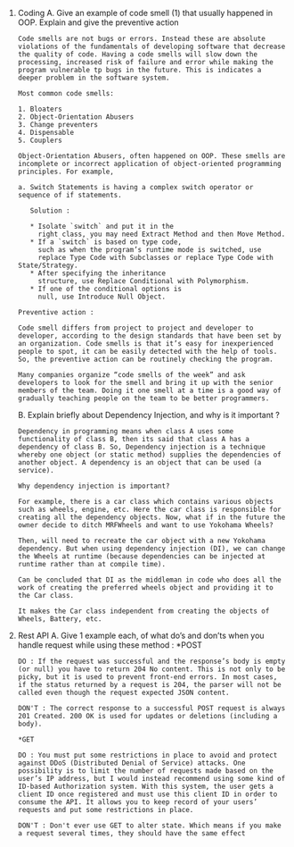 1. Coding 
    A. Give an example of code smell (1) that usually happened in   
       OOP. Explain and give the preventive action

       Code smells are not bugs or errors. Instead these are absolute violations of the fundamentals of developing software that decrease the quality of code. Having a code smells will slow down the processing, increased risk of failure and error while making the program vulnerable tp bugs in the future. This is indicates a deeper problem in the software system.

       Most common code smells:

       1. Bloaters
       2. Object-Orientation Abusers
       3. Change preventers
       4. Dispensable
       5. Couplers

       Object-Orientation Abusers, often happened on OOP. These smells are incomplete or incorrect application of object-oriented programming principles. For example, 
       
       a. Switch Statements is having a complex switch operator or sequence of if statements.
          
          Solution :

          * Isolate `switch` and put it in the  
            right class, you may need Extract Method and then Move Method.
          * If a `switch` is based on type code, 
            such as when the program’s runtime mode is switched, use    
            replace Type Code with Subclasses or replace Type Code with State/Strategy.
          * After specifying the inheritance   
            structure, use Replace Conditional with Polymorphism.
          * If one of the conditional options is 
            null, use Introduce Null Object.

       Preventive action : 
       
       Code smell differs from project to project and developer to developer, according to the design standards that have been set by an organization. Code smells is that it’s easy for inexperienced people to spot, it can be easily detected with the help of tools. So, the preventive action can be routinely checking the program.
        
       Many companies organize “code smells of the week” and ask developers to look for the smell and bring it up with the senior members of the team. Doing it one smell at a time is a good way of gradually teaching people on the team to be better programmers. 

    B. Explain briefly about Dependency Injection, and why is it 
       important ?

       Dependency in programming means when class A uses some functionality of class B, then its said that class A has a dependency of class B. So, Dependency injection is a technique whereby one object (or static method) supplies the dependencies of another object. A dependency is an object that can be used (a service).

       Why dependency injection is important?

       For example, there is a car class which contains various objects such as wheels, engine, etc. Here the car class is responsible for creating all the dependency objects. Now, what if in the future the owner decide to ditch MRFWheels and want to use Yokohama Wheels?

       Then, will need to recreate the car object with a new Yokohama dependency. But when using dependency injection (DI), we can change the Wheels at runtime (because dependencies can be injected at runtime rather than at compile time).

       Can be concluded that DI as the middleman in code who does all the work of creating the preferred wheels object and providing it to the Car class.

       It makes the Car class independent from creating the objects of Wheels, Battery, etc.

2. Rest API
    A. Give 1 example each, of what do’s and don’ts when you handle request while
       using these method :
       *POST

       DO : If the request was successful and the response’s body is empty (or null) you have to return 204 No content. This is not only to be picky, but it is used to prevent front-end errors. In most cases, if the status returned by a request is 204, the parser will not be called even though the request expected JSON content.

       DON'T : The correct response to a successful POST request is always 201 Created. 200 OK is used for updates or deletions (including a body).

       *GET

       DO : You must put some restrictions in place to avoid and protect against DDoS (Distributed Denial of Service) attacks. One possibility is to limit the number of requests made based on the user’s IP address, but I would instead recommend using some kind of ID-based Authorization system. With this system, the user gets a client ID once registered and must use this client ID in order to consume the API. It allows you to keep record of your users’ requests and put some restrictions in place.

       DON'T : Don't ever use GET to alter state. Which means if you make a request several times, they should have the same effect
